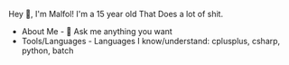 Hey 👋, I'm Malfol!
I'm a 15 year old That Does a lot of shit.

- About Me -
💬 Ask me anything you want 
- Tools/Languages -
Languages I know/understand:
cplusplus, csharp, python, batch
